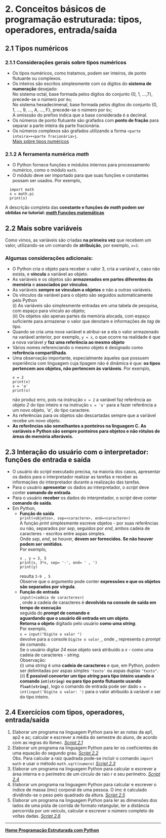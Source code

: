# 2. Conceitos básicos de programação estruturada: tipos, operadores, entrada/saída  
## 2.1 Tipos numéricos
### 2.1.1 Considerações gerais sobre tipos numéricos
- Os tipos numéricos, como tratamos, podem ser inteiros, de ponto flutuante ou complexos.  
- Os inteiros são escritos simplesmente com os dígitos do **sistema de numeração** desejado:  
  No sistema octal, base formada pelos dígitos do conjunto {0, 1, ...,7}, precede-se o número por `0o`;  
  No sistema hexadecimenal, base formada pelos dígitos do conjunto {0, 1, ..., 9, ..., A, ..., F}, precede-se o número por `0x`;  
  A omisssão do prefixo indica que a base considerada é a decimal.  
- Os números de ponto flutuante são grafados com **ponto de fração** para separar a parte inteira da parte fracionária.  
- Os números complexos são grafados utilizando a forma `<parte inteira>+<parte fracionária>j`.  
[Mais sobre tipos numéricos](https://docs.python.org/pt-br/3/library/stdtypes.html#numeric-types-int-float-complex)

### 2.1.2 A ferramenta numérica *math*
- O Python fornece funções e módulos internos para processamento numérico, como o módulo `math`.  
- O módulo deve ser importado para que suas funções e constantes possam ser usados. Por exemplo,

```
  import math
  x = math.pi
  print(x)
``` 

A descrição completa das **constante e funções de *math* podem ser obtidas no tutorial: [*math* Funções matemáticas](https://docs.python.org/pt-br/3/library/math.html#:~:text=Este%20m%C3%B3dulo%20fornece%20acesso%20%C3%A0s,de%20suporte%20para%20n%C3%BAmeros%20complexos.)**
## 2.2 Mais sobre variáveis
Como vimos, as variáveis são criadas **na primeira vez** que recebem um valor, utilizando-se um comando de **atribuição**, por exemplo, `x=3`.  
### Algumas considerações adicionais:  
- O Python cria o objeto para receber o valor 3, cria a variável *x*, caso não exista, e **vincula** a variável ao objeto.
- As variáveis e os objetos são **armazenados em partes diferentes da memória** e **associados por vínculos**.
- As variáveis **sempre se vinculam a objetos** e não a outras variáveis.
- Os vínculos da variável para o objeto são seguidos automaticamente pelo Python  
  (i) As variáveis são simplesmente entradas em uma tabela de pesquisa, com espaço para vínculo ao objeto;  
  (ii) Os objetos são apenas partes da memória alocada, com espaço suficiente para armazenar o valor que denotam e informações de *tag* de tipo.  
- Quando se cria uma nova variável e atribui-se a ela o valor armazenado na variável anterior, 
por exemplo, `y = x`, o que ocorre na realidade é que a nova variável *y* **faz uma referência ao mesmo objeto**
- Vários nomes referenciando o mesmo objeto é designado como **referência compartilhada**.
- Uma observação importante, especialmente àqueles que possuem experiência com linguagem cuja tipagem não é dinâmica é que: **os tipos pertencem aos objetos, não pertencem às variáveis**. Por exemplo,  
  ```
  x = 2
  print(x)
  x = 'a'
  print(x)
  ```
  não produz erro, pois na instrução `x = 2` a variável faz referência ao objeto *2* do tipo inteiro e na instrução `x = 'a'` para a fazer referência a um novo objeto, *'a'*, do tipo caractere.
- As referências para os objetos são descartadas sempre que a variável recebe um novo objeto.
- **As referências são semelhantes a ponteiros na linguagem C. As variáveis e Python são sempre ponteiros para objetos e não rótulos de áreas de memória alteráveis.**

## 2.3 Interação do usuário com o interpretador: funções de entrada e saída
- O usuário do *script* executado precisa, na maioria dos casos, apresentar os dados para o interpretador realizar as tarefas e receber as informações do interpretador durante a realização das tarefas.  
- Para o usuário **apresentar** os dados ao interpretador, o *script* deve conter **comando de entrada**.  
- Para o usuário **receber** os dados do interpretador, o *script* deve conter **comando de saída**.  
- Em Python,
  - **Função de saída**  
  `print(<objetos>, sep=<caractere>, end=<caractere>)`  
  A função *print* simplesmente escreve objetos - por suas referências ou não, separados por *sep*, seguidos por *end*, ambos cadeia de caracteres - escritos entre aspas simples.   
  Onde *sep*, *end*, se houver, **devem ser fornecidos. Se não houver podem ser omitidos**.  
  Por exemplo,
    ```
    x , y = 3, 5
    print(x, 3*x, sep= '-', end= ' , ')
    print(y)
    ```
    resulta `3-9 , 5`  
  Observe que o argumento pode conter **expressões e que os objetos são separados por vírgula**.  
  - **Função de entrada**  
  `input(<cadeia de caracteres>)`  
  , onde a cadeia de caracteres é **devolvida na console de saída em tempo de execução**  
  seguida do ***prompt* de comando e  
  aguardando que o usuário dê entrada em um objeto**.  
  **Retorna o objeto** digitado pelo usuário **como uma *string***.  
  Por exemplo,  
  `x = input("Digite o valor ")`  
  devolve para a console `Digite o valor_`, onde _ representa o *prompt* de comando.  
  Se o usuário digitar *24* esse objeto será atribuído a *x* - como uma cadeia de caracteres - *string*.  
  Observação:  
  (i) uma *string* é uma **cadeia de caracteres** e que, em Python, podem ser delimitadas por aspas simples `'texto'` ou aspas duplas `"texto"`.  
  (ii) **É possível converter um tipo *string* para tipo inteiro usando o comando `int(string)` ou para tipo ponto flutuante usando `float(string)`**, 
  logo o comando de entrada pode ser dado `x = int(input('Digite o valor: ')` para o valor atribuído à variável *x* ser do tipo inteiro.

## 2.4 Exercícios com tipos, operadores, entrada/saída  
1. Elaborar um programa na linguagem Python para ler as notas da ap1, ap2 e ac; calcular e escrever a média do semestre do aluno, de acordo com as regras do Ibmec.  [*Script 2.1*](https://github.com/claytonjasilva/prog_exemplos/blob/main/calcNota.py)
2. Elaborar um programa na linguagem Python para ler os coeficientes de uma equação do segundo grau. [*Script 2.2*](equacaoGrau2.gif)   
Obs. Para calcular a raiz quadrada pode-se incluir o comando `import math` e usar o método `math.sqrt(numero)`  [*Script 2.3*](https://github.com/claytonjasilva/prog_exemplos/blob/main/calcRaiz.py)  
3. Elaborar um programa na linguagem Python para calcular e escrever a área interna e o perímetro de um círculo de raio r e seu perímetro. [*Script 2.4*](https://github.com/claytonjasilva/prog_exemplos/blob/main/calcAreaCirc.py)
5. Elaborar um programa na linguagem Python para calcular e escrever o índice de massa (imc) corporal de uma pessoa. O imc é calculado dividindo-se o peso pelo quadrado da altura. [*Script 2.5*](https://github.com/claytonjasilva/prog_exemplos/blob/main/calcIMC.py)
6. Elaborar um programa na linguagem Python para ler as dimensões dos lados de uma pista de corrida de formato retangular, ler a distância percorrida por um veículo, calcular e escrever o número completo de voltas dadas. [*Script 2.6*](https://github.com/claytonjasilva/prog_exemplos/blob/main/calcVoltas.py)

___   
**[Home Programação Estruturada com Python](https://github.com/claytonjasilva/claytonjasilva.github.io/blob/main/progPython_aulas.md)**  

